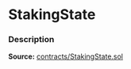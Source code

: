 # StakingState

### Description <a id="description"></a>

**Source:** [contracts/StakingState.sol](https://github.com/perifinance/peri-finance/blob/master/contracts/StakingState.sol)

